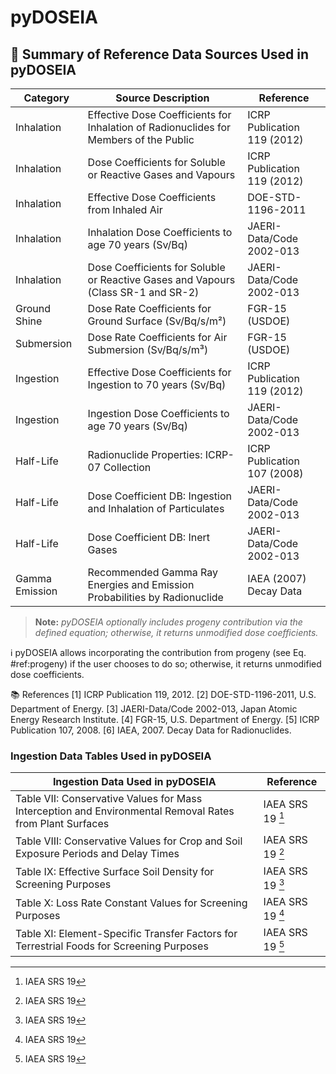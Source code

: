 # pyDOSEIA

## 📘 Summary of Reference Data Sources Used in pyDOSEIA

| **Category**    | **Source Description**                                                                                     | **Reference**                     |
|----------------|-------------------------------------------------------------------------------------------------------------|----------------------------------|
| Inhalation      | Effective Dose Coefficients for Inhalation of Radionuclides for Members of the Public                      | ICRP Publication 119 (2012)      |
| Inhalation      | Dose Coefficients for Soluble or Reactive Gases and Vapours                                                | ICRP Publication 119 (2012)      |
| Inhalation      | Effective Dose Coefficients from Inhaled Air                                                                | DOE-STD-1196-2011                |
| Inhalation      | Inhalation Dose Coefficients to age 70 years (Sv/Bq)                                                       | JAERI-Data/Code 2002-013         |
| Inhalation      | Dose Coefficients for Soluble or Reactive Gases and Vapours (Class SR-1 and SR-2)                          | JAERI-Data/Code 2002-013         |
| Ground Shine    | Dose Rate Coefficients for Ground Surface (Sv/Bq/s/m²)                                                      | FGR-15 (USDOE)                   |
| Submersion      | Dose Rate Coefficients for Air Submersion (Sv/Bq/s/m³)                                                      | FGR-15 (USDOE)                   |
| Ingestion       | Effective Dose Coefficients for Ingestion to 70 years (Sv/Bq)                                               | ICRP Publication 119 (2012)      |
| Ingestion       | Ingestion Dose Coefficients to age 70 years (Sv/Bq)                                                         | JAERI-Data/Code 2002-013         |
| Half-Life       | Radionuclide Properties: ICRP-07 Collection                                                                 | ICRP Publication 107 (2008)      |
| Half-Life       | Dose Coefficient DB: Ingestion and Inhalation of Particulates                                              | JAERI-Data/Code 2002-013         |
| Half-Life       | Dose Coefficient DB: Inert Gases                                                                            | JAERI-Data/Code 2002-013         |
| Gamma Emission  | Recommended Gamma Ray Energies and Emission Probabilities by Radionuclide                                  | IAEA (2007) Decay Data           |

> **Note:** *pyDOSEIA optionally includes progeny contribution via the defined equation; otherwise, it returns unmodified dose coefficients.*


ℹ️ pyDOSEIA allows incorporating the contribution from progeny (see Eq. #ref:progeny) if the user chooses to do so; otherwise, it returns unmodified dose coefficients.

📚 References
<a name="ref1">[1]</a> ICRP Publication 119, 2012.
<a name="ref2">[2]</a> DOE-STD-1196-2011, U.S. Department of Energy.
<a name="ref3">[3]</a> JAERI-Data/Code 2002-013, Japan Atomic Energy Research Institute.
<a name="ref4">[4]</a> FGR-15, U.S. Department of Energy.
<a name="ref5">[5]</a> ICRP Publication 107, 2008.
<a name="ref6">[6]</a> IAEA, 2007. Decay Data for Radionuclides.


### Ingestion Data Tables Used in pyDOSEIA

| **Ingestion Data Used in pyDOSEIA** | **Reference** |
|-------------------------------------|---------------|
| Table VII: Conservative Values for Mass Interception and Environmental Removal Rates from Plant Surfaces | IAEA SRS 19 [^1] |
| Table VIII: Conservative Values for Crop and Soil Exposure Periods and Delay Times | IAEA SRS 19 [^1] |
| Table IX: Effective Surface Soil Density for Screening Purposes | IAEA SRS 19 [^1] |
| Table X: Loss Rate Constant Values for Screening Purposes | IAEA SRS 19 [^1] |
| Table XI: Element-Specific Transfer Factors for Terrestrial Foods for Screening Purposes | IAEA SRS 19 [^1] |

[^1]: IAEA SRS 19


